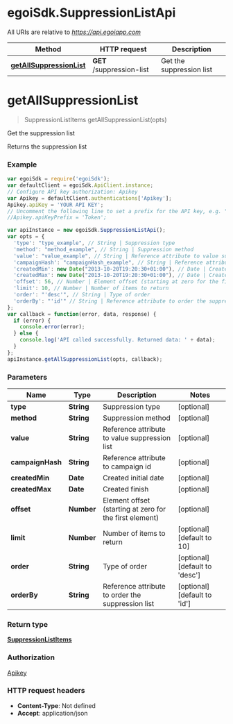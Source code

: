 # egoiSdk.SuppressionListApi

All URIs are relative to *https://api.egoiapp.com*

Method | HTTP request | Description
------------- | ------------- | -------------
[**getAllSuppressionList**](SuppressionListApi.md#getAllSuppressionList) | **GET** /suppression-list | Get the suppression list


<a name="getAllSuppressionList"></a>
# **getAllSuppressionList**
> SuppressionListItems getAllSuppressionList(opts)

Get the suppression list

Returns the suppression list

### Example
```javascript
var egoiSdk = require('egoiSdk');
var defaultClient = egoiSdk.ApiClient.instance;
// Configure API key authorization: Apikey
var Apikey = defaultClient.authentications['Apikey'];
Apikey.apiKey = 'YOUR API KEY';
// Uncomment the following line to set a prefix for the API key, e.g. "Token" (defaults to null)
//Apikey.apiKeyPrefix = 'Token';

var apiInstance = new egoiSdk.SuppressionListApi();
var opts = {
  'type': "type_example", // String | Suppression type
  'method': "method_example", // String | Suppression method
  'value': "value_example", // String | Reference attribute to value suppression list
  'campaignHash': "campaignHash_example", // String | Reference attribute to campaign id
  'createdMin': new Date("2013-10-20T19:20:30+01:00"), // Date | Created initial date
  'createdMax': new Date("2013-10-20T19:20:30+01:00"), // Date | Created finish
  'offset': 56, // Number | Element offset (starting at zero for the first element)
  'limit': 10, // Number | Number of items to return
  'order': "'desc'", // String | Type of order
  'orderBy': "'id'" // String | Reference attribute to order the suppression list
};
var callback = function(error, data, response) {
  if (error) {
    console.error(error);
  } else {
    console.log('API called successfully. Returned data: ' + data);
  }
};
apiInstance.getAllSuppressionList(opts, callback);
```

### Parameters

Name | Type | Description  | Notes
------------- | ------------- | ------------- | -------------
 **type** | **String**| Suppression type | [optional] 
 **method** | **String**| Suppression method | [optional] 
 **value** | **String**| Reference attribute to value suppression list | [optional] 
 **campaignHash** | **String**| Reference attribute to campaign id | [optional] 
 **createdMin** | **Date**| Created initial date | [optional] 
 **createdMax** | **Date**| Created finish | [optional] 
 **offset** | **Number**| Element offset (starting at zero for the first element) | [optional] 
 **limit** | **Number**| Number of items to return | [optional] [default to 10]
 **order** | **String**| Type of order | [optional] [default to &#39;desc&#39;]
 **orderBy** | **String**| Reference attribute to order the suppression list | [optional] [default to &#39;id&#39;]

### Return type

[**SuppressionListItems**](SuppressionListItems.md)

### Authorization

[Apikey](../README.md#Apikey)

### HTTP request headers

 - **Content-Type**: Not defined
 - **Accept**: application/json

